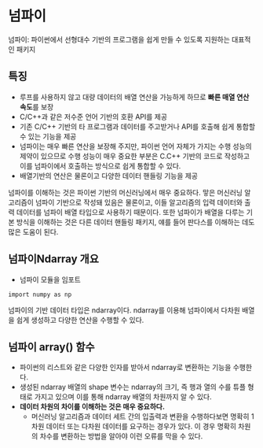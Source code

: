 # 넘파이
넘파이: 파이썬에서 선형대수 기반의 프로그램을 쉽게 만들 수 있도록 지원하는 대표적인 패키지
## 특징
- 루프를 사용하지 않고 대량 데이터의 배열 연산을 가능하게 하므로 **빠른 매열 연산 속도**를 보장
- C/C++과 같은 저수준 언어 기반의 호환 API를 제공
- 기존 C/C++ 기반의 타 프로그램과 데이터를 주고받거나 API를 호출해 쉽게 통합할 수 있는 기능을 제공
- 넘파이는 매우 빠른 연산을 보장해 주지만, 파이썬 언어 자체가 가지는 수행 성능의 제약이 있으므로 수행 성능이 매우 중요한 부분은 C.C++ 기반의 코드로 작성하고 이를 넘파이에서 호출하는 방식으로 쉽게 통합할 수 있다.
- 배열기반의 연산은 물론이고 다양한 데이터 핸들링 기능을 제공

넘파이를 이해하는 것은 파이썬 기반의 머신러닝에서 매우 중요하다.
맣은 머신러닝 알고리즘이 넘파이 기반으로 작성돼 있음은 물론이고, 이들 알고리즘의 입력 데이터와 출력 데이터를 넘파이 배열 타입으로 사용하기 때문이다. 또한 넘파이가 배열을 다루는 기본 방식을 이해하는 것은 다른 데이터 핸들링 패키지, 얘를 들어 판다스를 이해하는 데도 많은 도움이 된다.

## 넘파이Ndarray 개요
- 넘파이 모듈을 임포트
```
import numpy as np
```
넘파이의 기반 데이터 타입은 ndarray이다. ndarray를 이용해 넘파이에서 다차원 배열을 쉽게 생성하고 다양한 연산을 수행할 수 있다.

## 넘파이 array() 함수
- 파이썬의 리스트와 같은 다양한 인자를 받아서 ndarray로 변환하는 기능을 수행한다.
- 생성된 ndarray 배열의 shape 변수는 ndarray의 크기, 즉 행과 열의 수를 튜플 형태로 가지고 있으며 이를 통해 ndarray 배열의 차원까지 알 수 있다.
- **데이터 차원의 차이를 이해하는 것은 매우 중요하다.**
  - 머신러닝 알고리즘과 데이터 세트 간의 입출력과 변환을 수행하다보면 명확히 1차원 데이터 또는 다차원 데이터를 요구하는 경우가 있다. 이 경우 명확히 차원의 차수를 변환하는 방법을 알아야 이런 오류를 막을 수 있다.

